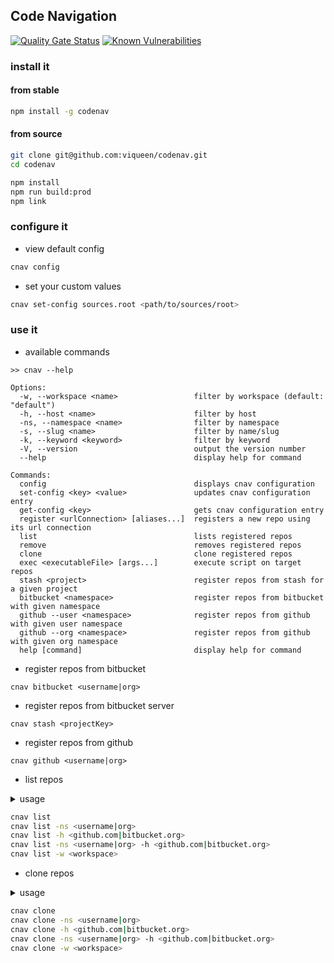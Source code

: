 ## Code Navigation

[![Quality Gate Status](https://sonarcloud.io/api/project_badges/measure?project=viqueen_codenav&metric=alert_status)](https://sonarcloud.io/dashboard?id=viqueen_codenav)
[![Known Vulnerabilities](https://snyk.io/test/github/viqueen/codenav/badge.svg?targetFile=package.json)](https://snyk.io/test/github/viqueen/codenav?targetFile=package.json)

### install it

#### from stable

```bash
npm install -g codenav
```

#### from source

```bash
git clone git@github.com:viqueen/codenav.git
cd codenav

npm install
npm run build:prod
npm link
```

### configure it

- view default config

```bash
cnav config
```

- set your custom values

```bash
cnav set-config sources.root <path/to/sources/root>
```

### use it

- available commands

```
>> cnav --help

Options:
  -w, --workspace <name>                 filter by workspace (default: "default")
  -h, --host <name>                      filter by host
  -ns, --namespace <name>                filter by namespace
  -s, --slug <name>                      filter by name/slug
  -k, --keyword <keyword>                filter by keyword
  -V, --version                          output the version number
  --help                                 display help for command

Commands:
  config                                 displays cnav configuration
  set-config <key> <value>               updates cnav configuration entry
  get-config <key>                       gets cnav configuration entry
  register <urlConnection> [aliases...]  registers a new repo using its url connection
  list                                   lists registered repos
  remove                                 removes registered repos
  clone                                  clone registered repos
  exec <executableFile> [args...]        execute script on target repos
  stash <project>                        register repos from stash for a given project
  bitbucket <namespace>                  register repos from bitbucket with given namespace
  github --user <namespace>              register repos from github with given user namespace
  github --org <namespace>               register repos from github with given org namespace
  help [command]                         display help for command
```

- register repos from bitbucket

```
cnav bitbucket <username|org>
```

- register repos from bitbucket server

```
cnav stash <projectKey>
```

- register repos from github

```
cnav github <username|org>
```

- list repos

<details>
<summary>usage</summary>
<p>

```
Usage: cnav list [options]

lists registered repos

Options:
  -w, --workspace <name>                 filter by workspace (default: "default")
  -h, --host <name>                      filter by host
  -ns, --namespace <name>                filter by namespace
  -s, --slug <name>                      filter by name/slug
  -k, --keyword <keyword>                filter by keyword
```

</p>
</details>

```bash
cnav list
cnav list -ns <username|org>
cnav list -h <github.com|bitbucket.org>
cnav list -ns <username|org> -h <github.com|bitbucket.org>
cnav list -w <workspace>
```

- clone repos

<details>
<summary>usage</summary>
<p>

```
Usage: cnav clone [options]

clone registered repos

Options:
  -w, --workspace <name>                 filter by workspace (default: "default")
  -h, --host <name>                      filter by host
  -ns, --namespace <name>                filter by namespace
  -s, --slug <name>                      filter by name/slug
  -k, --keyword <keyword>                filter by keyword
```

</p>
</details>

```bash
cnav clone
cnav clone -ns <username|org>
cnav clone -h <github.com|bitbucket.org>
cnav clone -ns <username|org> -h <github.com|bitbucket.org>
cnav clone -w <workspace>
```
